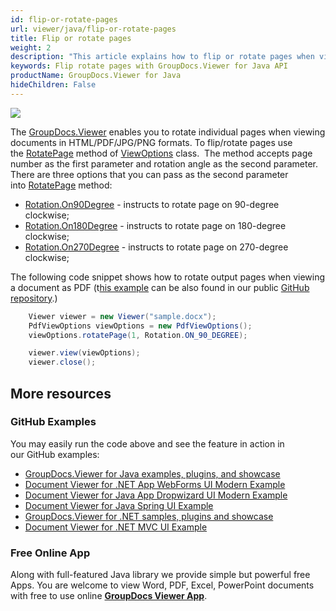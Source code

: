 ```yaml
---
id: flip-or-rotate-pages
url: viewer/java/flip-or-rotate-pages
title: Flip or rotate pages
weight: 2
description: "This article explains how to flip or rotate pages when viewing documents with GroupDocs.Viewer within your Java applications."
keywords: Flip rotate pages with GroupDocs.Viewer for Java API
productName: GroupDocs.Viewer for Java
hideChildren: False
---
```

![](viewer/java/images/flip-or-rotate-pages.png)

The [GroupDocs.Viewer](https://products.groupdocs.com/viewer) enables you to rotate individual pages when viewing documents in HTML/PDF/JPG/PNG formats. To flip/rotate pages use the [RotatePage](https://apireference.groupdocs.com/java/viewer/groupdocs.viewer.options/viewoptions/methods/rotatepage) method of [ViewOptions](https://apireference.groupdocs.com/java/viewer/groupdocs.viewer.options/viewoptions) class.  The method accepts page number as the first parameter and rotation angle as the second parameter. There are three options that you can pass as the second parameter into [RotatePage](https://apireference.groupdocs.com/java/viewer/groupdocs.viewer.options/viewoptions/methods/rotatepage) method:

*   [Rotation.On90Degree](https://apireference.groupdocs.com/java/viewer/groupdocs.viewer.options/rotation) - instructs to rotate page on 90-degree clockwise; 
*   [Rotation.On180Degree](https://apireference.groupdocs.com/java/viewer/groupdocs.viewer.options/rotation) - instructs to rotate page on 180-degree clockwise;
*   [Rotation.On270Degree](https://apireference.groupdocs.com/java/viewer/groupdocs.viewer.options/rotation) - instructs to rotate page on 270-degree clockwise;

The following code snippet shows how to rotate output pages when viewing a document as PDF (t[his example](https://github.com/groupdocs-viewer/GroupDocs.Viewer-for-Java/blob/master/Examples/GroupDocs.Viewer.Examples.CSharp/AdvancedUsage/Rendering/CommonRenderingOptions/FlipRotatePages.cs) can be also found in our public [GitHub repository](https://github.com/groupdocs-viewer/GroupDocs.Viewer-for-Java).)

```java
    Viewer viewer = new Viewer("sample.docx");
    PdfViewOptions viewOptions = new PdfViewOptions();
    viewOptions.rotatePage(1, Rotation.ON_90_DEGREE);

    viewer.view(viewOptions);
    viewer.close();
```

## More resources
### GitHub Examples
You may easily run the code above and see the feature in action in our GitHub examples:
*   [GroupDocs.Viewer for Java examples, plugins, and showcase](https://github.com/groupdocs-viewer/GroupDocs.Viewer-for-Java)
*   [Document Viewer for .NET App WebForms UI Modern Example](https://github.com/groupdocs-viewer/GroupDocs.Viewer-for-Java-WebForms)    
*   [Document Viewer for Java App Dropwizard UI Modern Example](https://github.com/groupdocs-viewer/GroupDocs.Viewer-for-Java-Dropwizard)    
*   [Document Viewer for Java Spring UI Example](https://github.com/groupdocs-viewer/GroupDocs.Viewer-for-Java-Spring)
*   [GroupDocs.Viewer for .NET samples, plugins and showcase](https://github.com/groupdocs-viewer/GroupDocs.Viewer-for-.NET)
*   [Document Viewer for .NET MVC UI Example](https://github.com/groupdocs-viewer/GroupDocs.Viewer-for-Java-MVC)     

### Free Online App
Along with full-featured Java library we provide simple but powerful free Apps.
You are welcome to view Word, PDF, Excel, PowerPoint documents with free to use online **[GroupDocs Viewer App](https://products.groupdocs.app/viewer)**.
